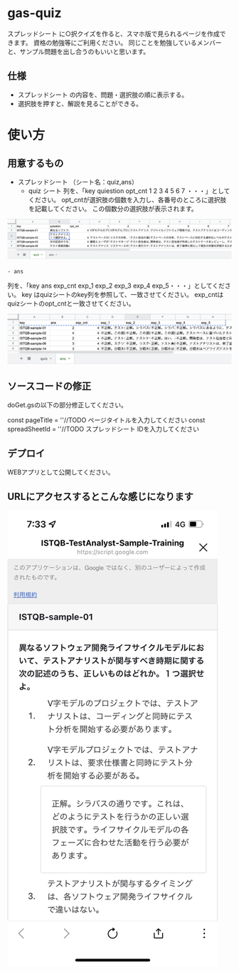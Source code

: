 # gas-quiz

スプレッドシート に○択クイズを作ると、スマホ版で見られるページを作成できます。
資格の勉強等にご利用ください。
同じことを勉強しているメンバーと、サンプル問題を出し合うのもいいと思います。

## 仕様
- スプレッドシート の内容を、問題・選択肢の順に表示する。
- 選択肢を押すと、解説を見ることができる。

# 使い方
## 用意するもの
- スプレッドシート （シート名：quiz,ans）
    - quiz シート
列を、「key	quiestion	opt_cnt	1	2	3	4	5	6	7 ・・・」としてください。
opt_cntが選択肢の個数を入力し、各番号のところに選択肢を記載してください。
この個数分の選択肢が表示されます。

![quiz](/image/quiz.png)

    - ans
列を、「key	ans	exp_cnt	exp_1	exp_2	exp_3	exp_4	exp_5・・・」としてください。
key はquizシートのkey列を参照して、一致させてください。
exp_cntはquizシートのopt_cntと一致させてください。

![ans](/image/ans.png)


## ソースコードの修正
doGet.gsの以下の部分修正してください。

const pageTitle = ''//TODO ページタイトルを入力してください
const spreadSheetId = ''//TODO スプレッドシート IDを入力してください

## デプロイ

WEBアプリとして公開してください。

## URLにアクセスするとこんな感じになります


![iphone](/image/iphone.jpeg)

